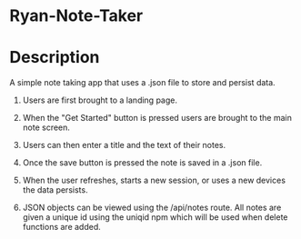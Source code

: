 # Ryan-Note-Taker

# Description 

A simple note taking app that uses a .json file to store and persist data. 

1. Users are first brought to a landing page. 



2. When the "Get Started" button is pressed users are brought to the main note screen.



3. Users can then enter a title and the text of their notes. 

4. Once the save button is pressed the note is saved in a .json file.

5. When the user refreshes, starts a new session, or uses a new devices the data persists. 

6. JSON objects can be viewed using the /api/notes route. All notes are given a unique id using the uniqid npm which will be used when delete functions are added. 